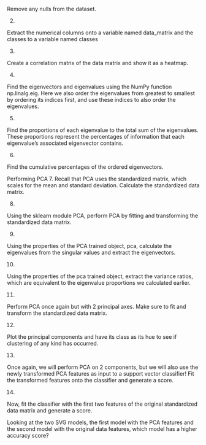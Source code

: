 
Remove any nulls from the dataset.

2.
Extract the numerical columns onto a variable named data_matrix and the classes to a variable named classes

3.
Create a correlation matrix of the data matrix and show it as a heatmap.

4.
Find the eigenvectors and eigenvalues using the NumPy function np.linalg.eig. Here we also order the eigenvalues from greatest to smallest by ordering its indices first, and use these indices to also order the eigenvalues.

5.
Find the proportions of each eigenvalue to the total sum of the eigenvalues. These proportions represent the percentages of information that each eigenvalue’s associated eigenvector contains.

6.
Find the cumulative percentages of the ordered eigenvectors.

Performing PCA
7.
Recall that PCA uses the standardized matrix, which scales for the mean and standard deviation. Calculate the standardized data matrix.

8.
Using the sklearn module PCA, perform PCA by fitting and transforming the standardized data matrix.

9.
Using the properties of the PCA trained object, pca, calculate the eigenvalues from the singular values and extract the eigenvectors.

10.
Using the properties of the pca trained object, extract the variance ratios, which are equivalent to the eigenvalue proportions we calculated earlier.

11.
Perform PCA once again but with 2 principal axes. Make sure to fit and transform the standardized data matrix.

12.
Plot the principal components and have its class as its hue to see if clustering of any kind has occurred.

13.
Once again, we will perform PCA on 2 components, but we will also use the newly transformed PCA features as input to a support vector classifier! Fit the transformed features onto the classifier and generate a score.

14.
Now, fit the classifier with the first two features of the original standardized data matrix and generate a score.

Looking at the two SVG models, the first model with the PCA features and the second model with the original data features, which model has a higher accuracy score?